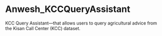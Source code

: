 # Anwesh_KCCQueryAssistant
KCC Query Assistant—that allows users to query agricultural advice from the Kisan Call Center (KCC) dataset.
